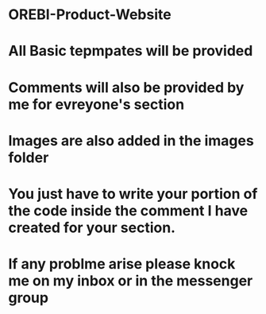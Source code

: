 # OREBI-Product-Website
# All Basic tepmpates will be provided
# Comments will also be provided by me for evreyone's section
# Images are also added in the images folder
# You just have to write your portion of the code inside the comment I have created for your section.
# If any problme arise please knock me on my inbox or in the messenger group
